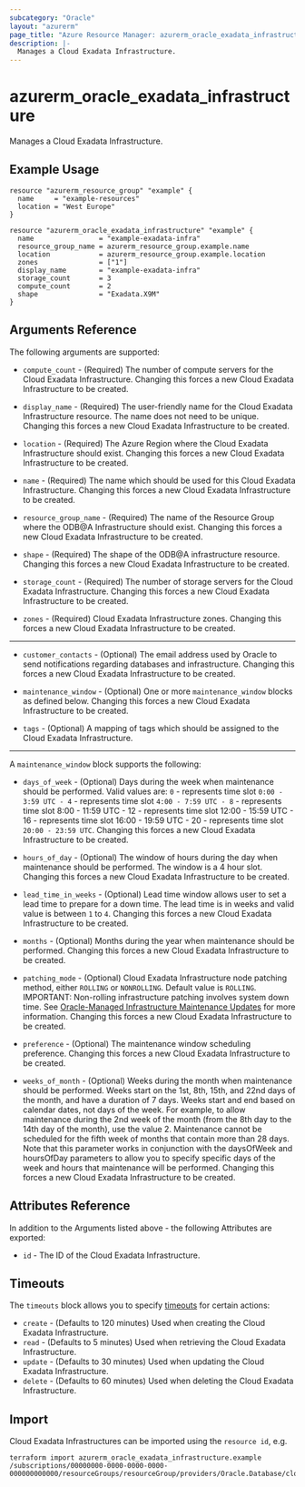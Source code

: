 ```yaml
---
subcategory: "Oracle"
layout: "azurerm"
page_title: "Azure Resource Manager: azurerm_oracle_exadata_infrastructure"
description: |-
  Manages a Cloud Exadata Infrastructure.
---
```


# azurerm_oracle_exadata_infrastructure

Manages a Cloud Exadata Infrastructure.

## Example Usage

```hcl
resource "azurerm_resource_group" "example" {
  name     = "example-resources"
  location = "West Europe"
}

resource "azurerm_oracle_exadata_infrastructure" "example" {
  name                = "example-exadata-infra"
  resource_group_name = azurerm_resource_group.example.name
  location            = azurerm_resource_group.example.location
  zones               = ["1"]
  display_name        = "example-exadata-infra"
  storage_count       = 3
  compute_count       = 2
  shape               = "Exadata.X9M"
}
```

## Arguments Reference

The following arguments are supported:

* `compute_count` - (Required) The number of compute servers for the Cloud Exadata Infrastructure. Changing this forces a new Cloud Exadata Infrastructure to be created.

* `display_name` - (Required) The user-friendly name for the Cloud Exadata Infrastructure resource. The name does not need to be unique. Changing this forces a new Cloud Exadata Infrastructure to be created.

* `location` - (Required) The Azure Region where the Cloud Exadata Infrastructure should exist. Changing this forces a new Cloud Exadata Infrastructure to be created.

* `name` - (Required) The name which should be used for this Cloud Exadata Infrastructure. Changing this forces a new Cloud Exadata Infrastructure to be created.

* `resource_group_name` - (Required) The name of the Resource Group where the ODB@A Infrastructure should exist. Changing this forces a new Cloud Exadata Infrastructure to be created.

* `shape` - (Required) The shape of the ODB@A infrastructure resource. Changing this forces a new Cloud Exadata Infrastructure to be created.

* `storage_count` - (Required) The number of storage servers for the Cloud Exadata Infrastructure. Changing this forces a new Cloud Exadata Infrastructure to be created.

* `zones` - (Required) Cloud Exadata Infrastructure zones. Changing this forces a new Cloud Exadata Infrastructure to be created.

---

* `customer_contacts` - (Optional) The email address used by Oracle to send notifications regarding databases and infrastructure. Changing this forces a new Cloud Exadata Infrastructure to be created.

* `maintenance_window` - (Optional) One or more `maintenance_window` blocks as defined below. Changing this forces a new Cloud Exadata Infrastructure to be created.

* `tags` - (Optional) A mapping of tags which should be assigned to the Cloud Exadata Infrastructure.

---

A `maintenance_window` block supports the following:

* `days_of_week` - (Optional) Days during the week when maintenance should be performed. Valid values are: `0` - represents time slot `0:00 - 3:59 UTC - 4` - represents time slot `4:00 - 7:59 UTC - 8` - represents time slot 8:00 - 11:59 UTC - 12 - represents time slot 12:00 - 15:59 UTC - 16 - represents time slot 16:00 - 19:59 UTC - 20 - represents time slot `20:00 - 23:59 UTC`. Changing this forces a new Cloud Exadata Infrastructure to be created.

* `hours_of_day` - (Optional) The window of hours during the day when maintenance should be performed. The window is a 4 hour slot. Changing this forces a new Cloud Exadata Infrastructure to be created.

* `lead_time_in_weeks` - (Optional) Lead time window allows user to set a lead time to prepare for a down time. The lead time is in weeks and valid value is between `1` to `4`. Changing this forces a new Cloud Exadata Infrastructure to be created.

* `months` - (Optional) Months during the year when maintenance should be performed. Changing this forces a new Cloud Exadata Infrastructure to be created.

* `patching_mode` - (Optional) Cloud Exadata Infrastructure node patching method, either `ROLLING` or `NONROLLING`. Default value is `ROLLING`. IMPORTANT: Non-rolling infrastructure patching involves system down time. See [Oracle-Managed Infrastructure Maintenance Updates](https://docs.cloud.oracle.com/iaas/Content/Database/Concepts/examaintenance.htm#Oracle) for more information. Changing this forces a new Cloud Exadata Infrastructure to be created.

* `preference` - (Optional) The maintenance window scheduling preference. Changing this forces a new Cloud Exadata Infrastructure to be created.

* `weeks_of_month` - (Optional) Weeks during the month when maintenance should be performed. Weeks start on the 1st, 8th, 15th, and 22nd days of the month, and have a duration of 7 days. Weeks start and end based on calendar dates, not days of the week. For example, to allow maintenance during the 2nd week of the month (from the 8th day to the 14th day of the month), use the value 2. Maintenance cannot be scheduled for the fifth week of months that contain more than 28 days. Note that this parameter works in conjunction with the daysOfWeek and hoursOfDay parameters to allow you to specify specific days of the week and hours that maintenance will be performed. Changing this forces a new Cloud Exadata Infrastructure to be created.

## Attributes Reference

In addition to the Arguments listed above - the following Attributes are exported: 

* `id` - The ID of the Cloud Exadata Infrastructure.

## Timeouts

The `timeouts` block allows you to specify [timeouts](https://www.terraform.io/language/resources/syntax#operation-timeouts) for certain actions:

* `create` - (Defaults to 120 minutes) Used when creating the Cloud Exadata Infrastructure.
* `read` - (Defaults to 5 minutes) Used when retrieving the Cloud Exadata Infrastructure.
* `update` - (Defaults to 30 minutes) Used when updating the Cloud Exadata Infrastructure.
* `delete` - (Defaults to 60 minutes) Used when deleting the Cloud Exadata Infrastructure.

## Import

Cloud Exadata Infrastructures can be imported using the `resource id`, e.g.

```shell
terraform import azurerm_oracle_exadata_infrastructure.example /subscriptions/00000000-0000-0000-0000-000000000000/resourceGroups/resourceGroup/providers/Oracle.Database/cloudExadataInfrastructures/cloudExadataInfrastructures1
```
